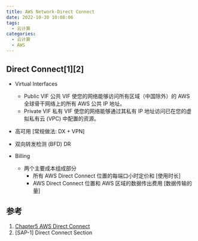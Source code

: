 ```yaml
---
title: AWS Network-Direct Connect
date: 2022-10-30 10:08:06
tags:
  - 云计算
categories:
  - 云计算  
  - AWS
---
```


<p></p>
<!-- more -->

## Direct Connect[1][2]   
+ Virtual Interfaces 
  - Public VIF
    公共 VIF 使您的网络能够访问所有区域（中国除外）的 AWS 全球骨干网络上的所有 AWS 公共 IP 地址。
  - Private VIF
    私有 VIF 使您的网络能够通过其私有 IP 地址访问已在您的虚拟私有云 (VPC) 中配置的资源。

+ 高可用
  [常规做法: DX + VPN]
  
+ 双向转发检测 (BFD)
  DR

+ Billing
  - 两个主要成本组成部分
    -  所有 AWS Direct Connect 位置的每端口小时定价和 [使用时长]
    -  AWS Direct Connect 位置和 AWS 区域的数据传出费用  [数据传输的量]


## 参考
1. [Chapter5 AWS Direct Connect](https://zhuanlan.zhihu.com/p/531166462) 
2. [SAP-1] Direct Connect Section


